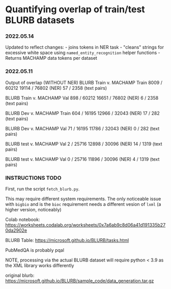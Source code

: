 # Quantifying overlap of train/test BLURB datasets

### 2022.05.14

Updated to reflect changes:
    - joins tokens in NER task
    - "cleans" strings for excessive white space using `named_entity_recognition` helper functions
    - Returns MACHAMP data tokens per dataset

### 2022.05.11

Output of overlap (WITHOUT NER)
BLURB Train v. MACHAMP Train
 8009 / 60212 
 19114 / 76802  (NER) 
 57 / 2358  (text pairs)

BLURB Train v. MACHAMP Val
 898 / 60212 
 16651 / 76802  (NER) 
 6 / 2358  (text pairs)

BLURB Dev v. MACHAMP Train
 604 / 16195 
 12966 / 32043  (NER) 
 17 / 282  (text pairs)

BLURB Dev v. MACHAMP Val
 71 / 16195 
 11786 / 32043  (NER) 
 0 / 282  (text pairs)

BLURB test v. MACHAMP Val
 2 / 25716 
 12898 / 30096  (NER) 
 14 / 1319  (text pairs)

BLURB test v. MACHAMP Val
 0 / 25716 
 11896 / 30096  (NER) 
 4 / 1319  (text pairs)

### INSTRUCTIONS TODO
First, run the script `fetch_blurb.py`.

This may require different system requirements. The only noticeable issue with `bigbio` and is the `bioc` requirement needs a different vesion of `lxml` (a higher version, noticeably)

Colab notebook: https://worksheets.codalab.org/worksheets/0x7a6ab9c8d06a41d191335b270da2902e

BLURB Table: https://microsoft.github.io/BLURB/tasks.html

PubMedQA is probably pqal

NOTE, processing via the actual BLURB dataset will require python < 3.9 as the XML library works differently

original blurb: https://microsoft.github.io/BLURB/sample_code/data_generation.tar.gz
